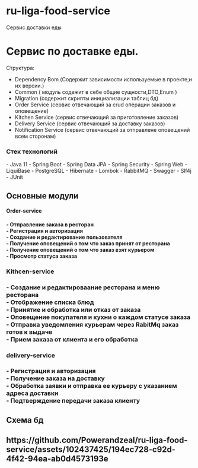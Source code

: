 # ru-liga-food-service
Сервис доставки еды
<h1>Сервис по доставке еды.</h1>
Cтруктура:

- Dependency Bom (Содержит зависимости используемые в проекте,и их версии.)
- Common ( модуль содежит в себе общие сущности,DTO,Enum )
- Migration (содержит скрипты инициализации таблиц бд)
- Order Service (сервис отвечающий за crud операции заказов и оповещение)
- Kitchen Service (сервис отвечающий за приготовление заказов)
- Delivery Service (сервис отвечающий за доставку заказов)
- Notification Service (сервис отвечающий за отправлене оповещений всем сторонам)
<h3>Стек технологий</h3>
- Java 11 
- Spring Boot
- Spring Data JPA
- Spring Security
- Spring Web
- LiquiBase
- PostgreSQL
- Hibernate
- Lombok
- RabbitMQ
- Swagger
- Slf4j 
- JUnit 
<h2>Основные модули</h2>

<h4>Order-service <h4>
- Отправление заказа в ресторан
  <br>
- Регистрация и авторизация
  <br>
- Создание и редактирование пользователя
  <br>
- Получение оповещений о том что заказ принят от ресторана
  <br>
- Получение оповещений о том что заказ взят курьером
  <br>
- Просмотр статуса заказа

<h3> Kithcen-service<h3>
- Создание и редактироваание ресторана и меню ресторана
  <br>
- Отображение списка блюд
  <br>
- Принятие и обработка или отказ от заказа
  <br>
- Оповещение покупателя и кухни о каждом статусе заказа
  <br>
- Отправка уведомления курьерам через RabitMq  заказ готов к выдаче
  <br>
- Прием заказа от клиента и его обработка

<h3> delivery-service<h3> 
- Регистрация и авторизация
  <br>
- Получение заказа на доставку
  <br>
- Обработка заявки и отправка ее курьеру с указанием адреса доставки
  <br>
- Подтверждение передачи заказа клиенту
  
  <h2> Схема бд<h2>
    https://github.com/Powerandzeal/ru-liga-food-service/assets/102437425/194ec728-c92d-4f42-94ea-ab0d4573193e




